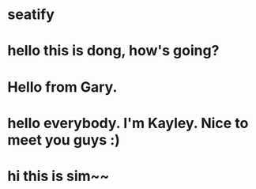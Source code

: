 # seatify

# hello this is dong, how's going?

# Hello from Gary.

# hello everybody. I'm Kayley. Nice to meet you guys :)

# hi this is sim~~
